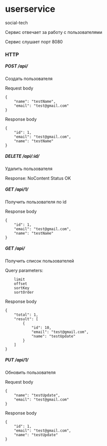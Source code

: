 # userservice
social-tech

Сервис отвечает за работу с пользователями

Сервис слушает порт 8080

### HTTP

##### POST /api/
Создать пользователя

Request body
```
{
    "name": "testName",
    "email": "test@gmail.com"
}
```

Response body
```
{
    "id": 1,
    "email": "test@gmail.com",
    "name": "testName"
}
```

##### DELETE /api/:id/
Удалить пользователя

Response: NoContent Status OK

##### GET /api/1/
Получить пользователя по id

Response body
```
{
    "id": 1,
    "email": "test@gmail.com",
    "name": "testName"
}
```

##### GET /api/
Получить список пользователей

Query parameters:
```
    limit
    offset
    sortKey
    sortOrder
```

Response body
```
{
    "total": 1,
    "result": [
        {
            "id": 10,
            "email": "test@gmail.com",
            "name": "testUpdate"
        }
    ]
}
```

##### PUT /api/1/
Обновить пользователя

Request body
```
{
    "name": "testUpdate",
    "email": "test@gmail.com"
}
```

Response body
```
{
    "id": 1,
    "email": "test@gmail.com",
    "name": "testUpdate"
}
```
